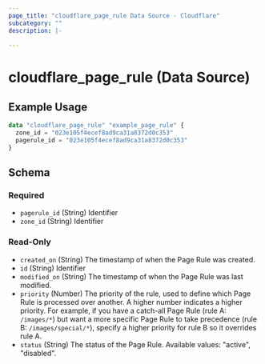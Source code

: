 ```yaml
---
page_title: "cloudflare_page_rule Data Source - Cloudflare"
subcategory: ""
description: |-
  
---
```


# cloudflare_page_rule (Data Source)



## Example Usage

```terraform
data "cloudflare_page_rule" "example_page_rule" {
  zone_id = "023e105f4ecef8ad9ca31a8372d0c353"
  pagerule_id = "023e105f4ecef8ad9ca31a8372d0c353"
}
```

<!-- schema generated by tfplugindocs -->
## Schema

### Required

- `pagerule_id` (String) Identifier
- `zone_id` (String) Identifier

### Read-Only

- `created_on` (String) The timestamp of when the Page Rule was created.
- `id` (String) Identifier
- `modified_on` (String) The timestamp of when the Page Rule was last modified.
- `priority` (Number) The priority of the rule, used to define which Page Rule is processed
over another. A higher number indicates a higher priority. For example,
if you have a catch-all Page Rule (rule A: `/images/*`) but want a more
specific Page Rule to take precedence (rule B: `/images/special/*`),
specify a higher priority for rule B so it overrides rule A.
- `status` (String) The status of the Page Rule.
Available values: "active", "disabled".


